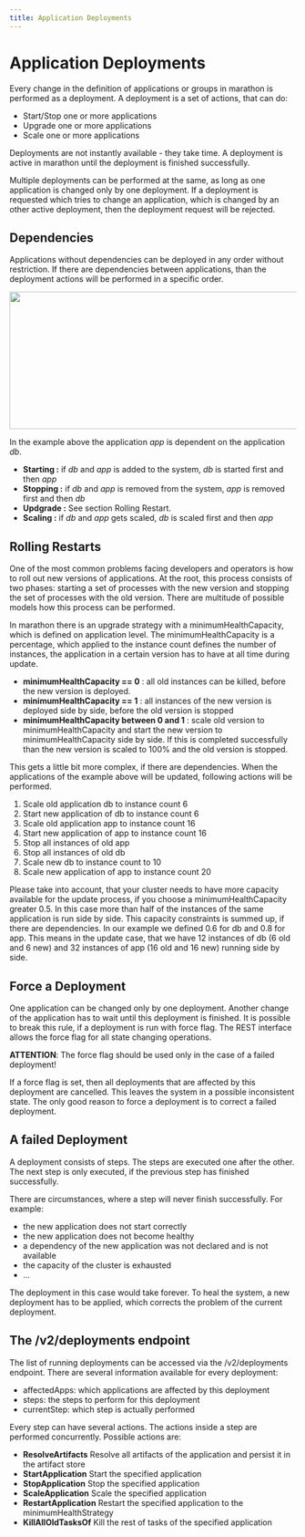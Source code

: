 ```yaml
---
title: Application Deployments
---
```


# Application Deployments

Every change in the definition of applications or groups in marathon is performed as a deployment.
A deployment is a set of actions, that can do:

- Start/Stop one or more applications
- Upgrade one or more applications
- Scale one or more applications

Deployments are not instantly available - they take time. 
A deployment is active in marathon until the deployment is finished successfully.

Multiple deployments can be performed at the same, as long as one application is changed only by one deployment.
If a deployment is requested which tries to change an application, which is changed by an other active deployment,
then the deployment request will be rejected.

## Dependencies

Applications without dependencies can be deployed in any order without restriction.
If there are dependencies between applications, than the deployment actions will be performed in a specific order.

<p class="text-center">
  <img src="{{ site.baseurl}}/img/dependency.png" width="645" height="241" alt="">
</p>

In the example above the application _app_ is dependent on the application _db_.

- __Starting :__ if _db_ and _app_ is added to the system, _db_ is started first and then _app_
- __Stopping :__ if _db_ and _app_ is removed from the system, _app_ is removed first and then _db_
- __Updgrade :__ See section Rolling Restart. 
- __Scaling :__ if _db_ and _app_ gets scaled, _db_ is scaled first and then _app_

## Rolling Restarts

One of the most common problems facing developers and operators is how to roll out new versions of applications. 
At the root, this process consists of two phases: starting a set of processes with the new version and stopping the set of processes with the old version.
There are multitude of possible models how this process can be performed. 

In marathon there is an upgrade strategy with a minimumHealthCapacity, which is defined on application level.
The minimumHealthCapacity is a percentage, which applied to the instance count defines the number of instances,
the application in a certain version has to have at all time during update.  

- __minimumHealthCapacity == 0__ : all old instances can be killed, before the new version is deployed.
- __minimumHealthCapacity == 1__ : all instances of the new version is deployed side by side, before the old version is stopped 
- __minimumHealthCapacity between 0 and 1__ : scale old version to minimumHealthCapacity and start the new version to minimumHealthCapacity side by side. If this is completed successfully than the new version is scaled to 100% and the old version is stopped. 

This gets a little bit more complex, if there are dependencies.
When the applications of the example above will be updated, following actions will be performed.
  
1. Scale old application db to instance count 6
2. Start new application of db to instance count 6
3. Scale old application app to instance count 16
4. Start new application of app to instance count 16
5. Stop all instances of old app
6. Stop all instances of old db
7. Scale new db to instance count to 10
8. Scale new application of app to instance count 20

Please take into account, that your cluster needs to have more capacity available for the update process, if you choose a minimumHealthCapacity greater 0.5.
In this case more than half of the instances of the same application is run side by side.
This capacity constraints is summed up, if there are dependencies. In our example we defined 0.6 for db and 0.8 for app. 
This means in the update case, that we have 12 instances of db (6 old and 6 new) and 32 instances of app (16 old and 16 new) running side by side.

## Force a Deployment

One application can be changed only by one deployment.
Another change of the application has to wait until this deployment is finished.
It is possible to break this rule, if a deployment is run with force flag.
The REST interface allows the force flag for all state changing operations.

__ATTENTION__: The force flag should be used only in the case of a failed deployment!

If a force flag is set, then all deployments that are affected by this deployment are cancelled.
This leaves the system in a possible inconsistent state.
The only good reason to force a deployment is to correct a failed deployment.


## A failed Deployment

A deployment consists of steps. The steps are executed one after the other.
The next step is only executed, if the previous step has finished successfully.

There are circumstances, where a step will never finish successfully. For example:

- the new application does not start correctly
- the new application does not become healthy
- a dependency of the new application was not declared and is not available
- the capacity of the cluster is exhausted  
- ...

The deployment in this case would take forever.
To heal the system, a new deployment has to be applied, which corrects the problem of the current deployment.

## The /v2/deployments endpoint

The list of running deployments can be accessed via the /v2/deployments endpoint.
There are several information available for every deployment:

- affectedApps: which applications are affected by this deployment
- steps: the steps to perform for this deployment
- currentStep: which step is actually performed 
 
Every step can have several actions. The actions inside a step are performed concurrently.
Possible actions are:

- __ResolveArtifacts__ Resolve all artifacts of the application and persist it in the artifact store
- __StartApplication__ Start the specified application 
- __StopApplication__ Stop the specified application 
- __ScaleApplication__ Scale the specified application 
- __RestartApplication__ Restart the specified application to the minimumHealthStrategy 
- __KillAllOldTasksOf__ Kill the rest of tasks of the specified application 






